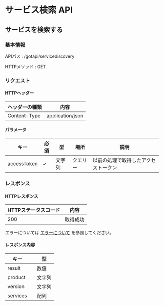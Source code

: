 # サービス検索 API

## サービスを検索する

### 基本情報

APIパス
: /gotapi/servicediscovery

HTTPメソッド
: GET

### リクエスト

#### HTTPヘッダー

|ヘッダーの種類|内容|
|----------------|----------------|
|Content-Type|application/json|

#### パラメータ

|キー|必須|型|場所|説明|
|-----|-----|-----|-----|-----|
|accessToken|✓|文字列|クエリー|以前の処理で取得したアクセストークン|

### レスポンス

#### HTTPレスポンス

|HTTPステータスコード|内容|
|-----|-----|
|200|取得成功|

エラーについては [エラーについて](./error.md) を参照してください。


#### レスポンス内容

|キー||型|
|-----|-----|-----|
|result||数値|
|product||文字列|
|version||文字列|
|services||配列|

